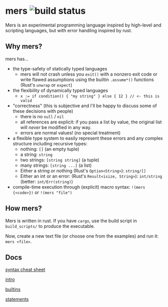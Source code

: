 # mers ![build status](https://github.com/Dummi26/mers/actions/workflows/rust.yml/badge.svg)

Mers is an experimental programming language inspired by high-level and scripting languages, but with error handling inspired by rust.

## Why mers?

mers has...

- the type-safety of statically typed languages
  + mers will not crash unless you `exit()` with a nonzero exit code or write flawed assumptions using the builtin `.assume*()` functions (Rust's `unwrap` or `expect`)
- the flexibility of dynamically typed languages
  + `x := if condition() { "my string" } else { 12 } // <- this is valid`
- "correctness" (this is subjective and I'll be happy to discuss some of these decisions with people)
  + there is no `null` / `nil`
  + all references are explicit: if you pass a list by value, the original list will *never* be modified in any way.
  + errors are normal values! (no special treatment)
- a flexible type system to easily represent these errors and any complex structure including recursive types:
  + nothing: `[]` (an empty tuple)
  + a string: `string`
  + two strings: `[string string]` (a tuple)
  + many strings: `[string ...]` (a list)
  + Either a string or nothing (Rust's `Option<String>`): `string/[]`
  + Either an int or an error: (Rust's `Result<isize, String>`): `int/string` (better: `int/Err(string)`)
- compile-time execution through (explicit) macro syntax: `!(mers {<code>})` or `!(mers "file")`

## How mers?

Mers is written in rust. If you have `cargo`, use the build script in `build_scripts/` to produce the executable.

Now, create a new text file (or choose one from the examples) and run it: `mers <file>`.

## Docs

[syntax cheat sheet](docs/syntax_cheat_sheet.md)

[intro](docs/intro.md)

[builtins](docs/builtins.md)

[statements](docs/statements.md)

